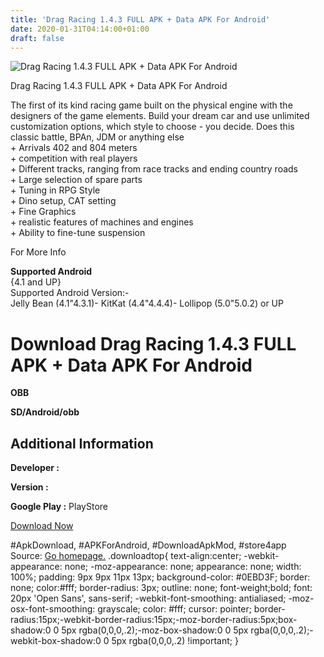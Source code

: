 ```yaml
---
title: 'Drag Racing 1.4.3 FULL APK + Data APK For Android'
date: 2020-01-31T04:14:00+01:00
draft: false
---
```


![Drag Racing 1.4.3 FULL APK + Data APK For Android](https://i1.wp.com/apkhome.net/wp-content/uploads/2017/05/Drag-Racing-1.4.3.png "Drag Racing 1.4.3 FULL APK + Data APK For Android")

  

Drag Racing 1.4.3 FULL APK + Data APK For Android

The first of its kind racing game built on the physical engine with the designers of the game elements. Build your dream car and use unlimited customization options, which style to choose - you decide. Does this classic battle, BPAn, JDM or anything else  
\+ Arrivals 402 and 804 meters  
\+ competition with real players  
\+ Different tracks, ranging from race tracks and ending country roads  
\+ Large selection of spare parts  
\+ Tuning in RPG Style  
\+ Dino setup, CAT setting  
\+ Fine Graphics  
\+ realistic features of machines and engines  
\+ Ability to fine-tune suspension

For More Info

**Supported Android**  
{4.1 and UP}  
Supported Android Version:-  
Jelly Bean (4.1"4.3.1)- KitKat (4.4"4.4.4)- Lollipop (5.0"5.0.2) or UP

Download Drag Racing 1.4.3 FULL APK + Data APK For Android
==========================================================

**OBB**

**SD/Android/obb**

Additional Information
----------------------

**Developer :**

**Version :**

**Google Play :** PlayStore

  

[Download Now](https://store4app.co/post/drag-racing-1-4-3-full-apk-data-apk-for-android_1573670998)

  
#ApkDownload, #APKForAndroid, #DownloadApkMod, #store4app  
Source: [Go homepage.](https://store4app.co/post/drag-racing-1-4-3-full-apk-data-apk-for-android_1573670998) .downloadtop{ text-align:center; -webkit-appearance: none; -moz-appearance: none; appearance: none; width: 100%; padding: 9px 9px 11px 13px; background-color: #0EBD3F; border: none; color:#fff; border-radius: 3px; outline: none; font-weight;bold; font: 20px 'Open Sans', sans-serif; -webkit-font-smoothing: antialiased; -moz-osx-font-smoothing: grayscale; color: #fff; cursor: pointer; border-radius:15px;-webkit-border-radius:15px;-moz-border-radius:5px;box-shadow:0 0 5px rgba(0,0,0,.2);-moz-box-shadow:0 0 5px rgba(0,0,0,.2);-webkit-box-shadow:0 0 5px rgba(0,0,0,.2) !important; }